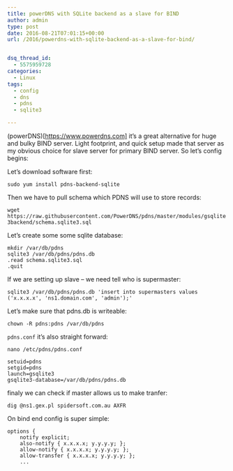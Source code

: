 ```yaml
---
title: powerDNS with SQLite backend as a slave for BIND
author: admin
type: post
date: 2016-08-21T07:01:15+00:00
url: /2016/powerdns-with-sqlite-backend-as-a-slave-for-bind/


dsq_thread_id:
  - 5575959728
categories:
  - Linux
tags:
  - config
  - dns
  - pdns
  - sqlite3

---
```

(powerDNS)[https://www.powerdns.com] it&#8217;s a great alternative for huge and bulky BIND server. Light footprint, and quick setup made that server as my obvious choice for slave server for primary BIND server. So let&#8217;s config begins:

<!--more-->

Let&#8217;s download software first:  

`sudo yum install pdns-backend-sqlite`  

Then we have to pull schema which PDNS will use to store records:  

`wget https://raw.githubusercontent.com/PowerDNS/pdns/master/modules/gsqlite3backend/schema.sqlite3.sql`  

Let&#8217;s create some some sqlite database:

```
mkdir /var/db/pdns
sqlite3 /var/db/pdns/pdns.db
.read schema.sqlite3.sql
.quit
```

If we are setting up slave &#8211; we need tell who is supermaster:  

`sqlite3 /var/db/pdns/pdns.db 'insert into supermasters values ('x.x.x.x', 'ns1.domain.com', 'admin');'`

Let&#8217;s make sure that pdns.db is writeable:  

`chown -R pdns:pdns /var/db/pdns`

`pdns.conf` it&#8217;s also straight forward:

`nano /etc/pdns/pdns.conf`

```
setuid=pdns
setgid=pdns
launch=gsqlite3
gsqlite3-database=/var/db/pdns/pdns.db
```

finaly we can check if master allows us to make tranfer:

`dig @ns1.gex.pl spidersoft.com.au AXFR` 

On bind end config is super simple:

```
options {
    notify explicit;
    also-notify { x.x.x.x; y.y.y.y; };
    allow-notify { x.x.x.x; y.y.y.y; };
    allow-transfer { x.x.x.x; y.y.y.y; };
    ...
```